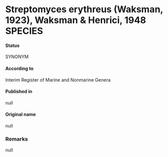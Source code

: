 Streptomyces erythreus (Waksman, 1923), Waksman & Henrici, 1948 SPECIES
=======

#### Status
SYNONYM

#### According to
Interim Register of Marine and Nonmarine Genera

#### Published in
null

#### Original name
null

### Remarks
null